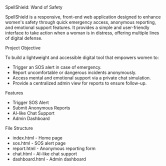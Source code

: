 SpellShield: Wand of Safety

SpellShield is a responsive, front-end web application designed to enhance women's safety through quick emergency access, anonymous reporting, and emotional support features. It provides a simple and user-friendly interface to take action when a woman is in distress, offering multiple lines of digital defense.

Project Objective

To build a lightweight and accessible digital tool that empowers women to:
- Trigger an SOS alert in case of emergency.
- Report uncomfortable or dangerous incidents anonymously.
- Access mental and emotional support via a private chat simulation.
- Provide a centralized admin view for reports to ensure follow-up.

Features

- Trigger SOS Alert
- Submit Anonymous Reports
- AI-like Chat Support
- Admin Dashboard

File Structure

- index.html - Home page
- sos.html - SOS alert page
- report.html - Anonymous reporting form
- chat.html - AI-like chat support
- dashboard.html - Admin dashboard
